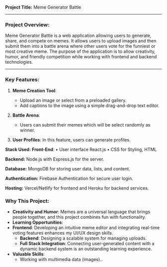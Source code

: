 **Project Title:**  Meme Generator Battle

---

### Project Overview:
Meme Generator Battle is a web application allowing users to generate, share, and compete on memes. It allows users to upload images and then submit them into a battle arena where other users vote for the funniest or most creative meme. The purpose of the application is to allow creativity, humor, and friendly competition while working with frontend and backend technologies.

---

### **Key Features:**
1. **Meme Creation Tool**:  
   - Upload an image or select from a preloaded gallery.  
   - Add captions to the image using a simple drag-and-drop text editor.  
  

2. **Battle Arena**:  
   - Users can submit their memes which will be select randomly as winner.

3.  **User Profiles**:
    In this feature, users can generate profiles.

**Stack Used:**
**Front-End**: • User interface React.js • CSS for Styling, HTML

**Backend:** Node.js with Express.js for the server.

**Database:** MongoDB for storing user data, lists, and content.

**Authentication:** Firebase Authentication for secure user login.

**Hosting:** Vercel/Netlify for frontend and Heroku for backend services.
### **Why This Project:**  
- **Creativity and Humor**: Memes are a universal language that brings people together, and this project combines fun with functionality.  
- **Learning Opportunities**:
- **Frontend**: Developing an intuitive meme editor and integrating real-time voting features enhances my UI/UX design skills.  
  - **Backend**: Designing a scalable system for managing uploads. 
  - **Full Stack Integration**: Connecting user-generated content with a dynamic backend system is an outstanding
   learning experience.  
- **Valuable Skills**:  
  - Working with multimedia data (images)..


